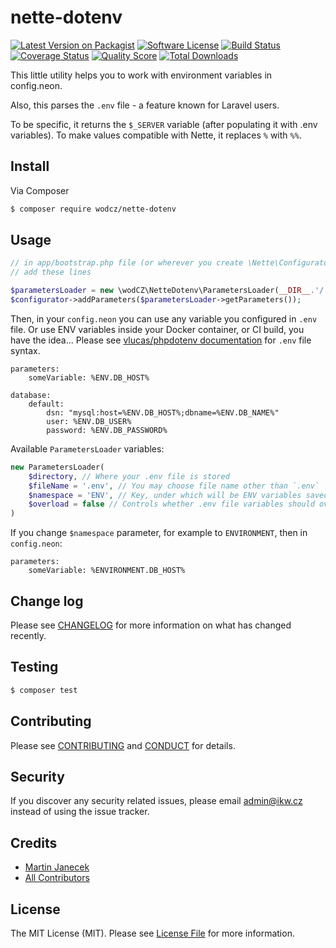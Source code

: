 # nette-dotenv

[![Latest Version on Packagist][ico-version]][link-packagist]
[![Software License][ico-license]](LICENSE.md)
[![Build Status][ico-travis]][link-travis]
[![Coverage Status][ico-scrutinizer]][link-scrutinizer]
[![Quality Score][ico-code-quality]][link-code-quality]
[![Total Downloads][ico-downloads]][link-downloads]

This little utility helps you to work with environment variables in config.neon.

Also, this parses the `.env` file - a feature known for Laravel users.

To be specific, it returns the `$_SERVER` variable (after populating it with .env variables).
To make values compatible with Nette, it replaces `%` with `%%`.

## Install

Via Composer

``` bash
$ composer require wodcz/nette-dotenv
```

## Usage

```php
// in app/bootstrap.php file (or wherever you create \Nette\Configurator)
// add these lines

$parametersLoader = new \wodCZ\NetteDotenv\ParametersLoader(__DIR__.'/../');
$configurator->addParameters($parametersLoader->getParameters());

```

Then, in your `config.neon` you can use any variable you configured in `.env` file.
Or use ENV variables inside your Docker container, or CI build, you have the idea...
Please see [vlucas/phpdotenv  documentation](https://github.com/vlucas/phpdotenv) for `.env` file syntax.

```neon
parameters:
    someVariable: %ENV.DB_HOST%

database:
    default:
        dsn: "mysql:host=%ENV.DB_HOST%;dbname=%ENV.DB_NAME%"
        user: %ENV.DB_USER%
        password: %ENV.DB_PASSWORD%
```

Available `ParametersLoader` variables:
```php
new ParametersLoader(
    $directory, // Where your .env file is stored
    $fileName = '.env', // You may choose file name other than `.env` 
    $namespace = 'ENV', // Key, under which will be ENV variables saved to Nette parameters
    $overload = false // Controls whether .env file variables should override existing ENV variables
)
```

If you change `$namespace` parameter, for example to `ENVIRONMENT`, then in `config.neon`:

```neon
parameters:
	someVariable: %ENVIRONMENT.DB_HOST%
```

## Change log

Please see [CHANGELOG](CHANGELOG.md) for more information on what has changed recently.

## Testing

``` bash
$ composer test
```

## Contributing

Please see [CONTRIBUTING](CONTRIBUTING.md) and [CONDUCT](CONDUCT.md) for details.

## Security

If you discover any security related issues, please email admin@ikw.cz instead of using the issue tracker.

## Credits

- [Martin Janecek][link-author]
- [All Contributors][link-contributors]

## License

The MIT License (MIT). Please see [License File](LICENSE.md) for more information.

[ico-version]: https://img.shields.io/packagist/v/wodCZ/nette-dotenv.svg?style=flat-square
[ico-license]: https://img.shields.io/badge/license-MIT-brightgreen.svg?style=flat-square
[ico-travis]: https://img.shields.io/travis/wodCZ/nette-dotenv/master.svg?style=flat-square
[ico-scrutinizer]: https://img.shields.io/scrutinizer/coverage/g/wodCZ/nette-dotenv.svg?style=flat-square
[ico-code-quality]: https://img.shields.io/scrutinizer/g/wodCZ/nette-dotenv.svg?style=flat-square
[ico-downloads]: https://img.shields.io/packagist/dt/wodCZ/nette-dotenv.svg?style=flat-square

[link-packagist]: https://packagist.org/packages/wodCZ/nette-dotenv
[link-travis]: https://travis-ci.org/wodCZ/nette-dotenv
[link-scrutinizer]: https://scrutinizer-ci.com/g/wodCZ/nette-dotenv/code-structure
[link-code-quality]: https://scrutinizer-ci.com/g/wodCZ/nette-dotenv
[link-downloads]: https://packagist.org/packages/wodCZ/nette-dotenv
[link-author]: https://github.com/wodCZ
[link-contributors]: ../../contributors
